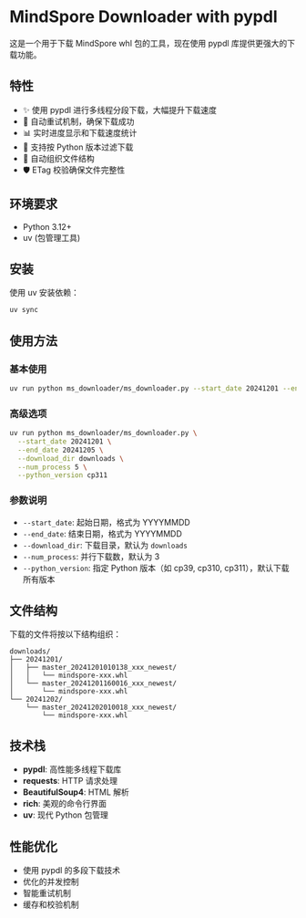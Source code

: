 # MindSpore Downloader with pypdl

这是一个用于下载 MindSpore whl 包的工具，现在使用 pypdl 库提供更强大的下载功能。

## 特性

- ✨ 使用 pypdl 进行多线程分段下载，大幅提升下载速度
- 🔄 自动重试机制，确保下载成功
- 📊 实时进度显示和下载速度统计
- 🎯 支持按 Python 版本过滤下载
- 📁 自动组织文件结构
- 🛡️ ETag 校验确保文件完整性

## 环境要求

- Python 3.12+
- uv (包管理工具)

## 安装

使用 uv 安装依赖：

```bash
uv sync
```

## 使用方法

### 基本使用

```bash
uv run python ms_downloader/ms_downloader.py --start_date 20241201 --end_date 20241202
```

### 高级选项

```bash
uv run python ms_downloader/ms_downloader.py \
  --start_date 20241201 \
  --end_date 20241205 \
  --download_dir downloads \
  --num_process 5 \
  --python_version cp311
```

### 参数说明

- `--start_date`: 起始日期，格式为 YYYYMMDD
- `--end_date`: 结束日期，格式为 YYYYMMDD  
- `--download_dir`: 下载目录，默认为 `downloads`
- `--num_process`: 并行下载数，默认为 3
- `--python_version`: 指定 Python 版本（如 cp39, cp310, cp311），默认下载所有版本

## 文件结构

下载的文件将按以下结构组织：

```text
downloads/
├── 20241201/
│   ├── master_20241201010138_xxx_newest/
│   │   └── mindspore-xxx.whl
│   └── master_20241201160016_xxx_newest/
│       └── mindspore-xxx.whl
└── 20241202/
    └── master_20241202010018_xxx_newest/
        └── mindspore-xxx.whl
```

## 技术栈

- **pypdl**: 高性能多线程下载库
- **requests**: HTTP 请求处理
- **BeautifulSoup4**: HTML 解析
- **rich**: 美观的命令行界面
- **uv**: 现代 Python 包管理

## 性能优化

- 使用 pypdl 的多段下载技术
- 优化的并发控制
- 智能重试机制
- 缓存和校验机制
